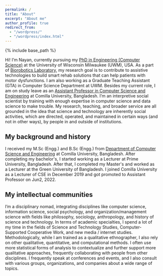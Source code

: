 ```yaml
---
permalink: /
title: "About"
excerpt: "About me"
author_profile: true
redirect_from: 
  - "/wordpress/"
  - "/wordpress/index.html"
---
```


{% include base_path %}

Hi! I’m Nayan, currently pursuing my [PhD in Engineering (Computer Science)](https://uwm.edu/engineering/departments/computer-science/) at the University of Wisconsin Milwaukee (UWM), USA. As a part of [Biorobotics Laboratory](https://sites.uwm.edu/biorobotics-lab/), my research goal is to contribute to assistive technologies to build smart rehab solutions that can help patients with motor dysfunctions. I am also working as a Graduate Teaching Assistant (GTA) in Computer Science Department at UWM. Besides my current role, I am on study leave as an [Assistant Professor in Computer Science and Engineering](http://cou.ac.bd/cse) at Comilla University, Bangladesh. I’m an interpretive social scientist by training with enough expertise in computer science and data science to make trouble. My research, teaching, and broader service are all grounded in the idea that science and technology are inherently social activities, which are directed, operated, and maintained in certain ways (and not in other ways), by people in and outside of institutions.

## My background and history
I received my M.Sc (Engg.) and B.Sc (Engg.) from [Department of Computer Science and Engineering](http://cou.ac.bd/cse) at Comilla University, Bangladesh. After completing my bachelor's, I started working as a Lecturer at Prime University, Bangladesh. After that, I completed my Master's and worked as a Lecturer at the Green University of Bangladesh. I joined Comilla University as a Lecturer of CSE in December 2019 and got promoted to Assistant Professor on Jun2, 2022.

## My intellectual communities
I’m a disciplinary nomad, integrating disciplines like computer science, information science, social psychology, and organization/management science with fields like philosophy, sociology, anthropology, and history of science and technology. In terms of academic specialties, I spend a lot of my time in the fields of Science and Technology Studies, Computer-Supported Cooperative Work, and new media / internet studies. Methodologically, while I am trained as a qualitative ethnographer, I also rely on other qualitative, quantitative, and computational methods. I often use more statistical forms of analysis to contextualize and further support more qualitative approaches, frequently collaborating with people from other disciplines. I frequently speak at conferences and events, and I also consult with various groups, organizations, and companies about a wide range of topics.
